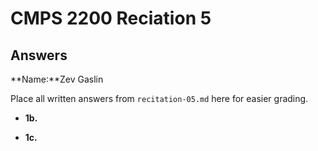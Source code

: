 # CMPS 2200 Reciation 5
## Answers

**Name:**Zev Gaslin


Place all written answers from `recitation-05.md` here for easier grading.







- **1b.**




- **1c.**
